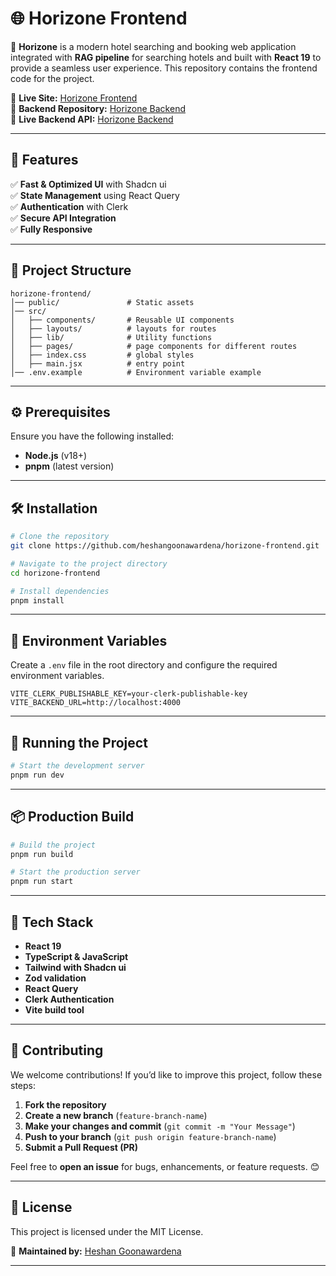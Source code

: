# 🌐 Horizone Frontend  

🚀 **Horizone** is a modern hotel searching and booking web application integrated with **RAG pipeline** for searching hotels and built with **React 19** to provide a seamless user experience. This repository contains the frontend code for the project.  

🔗 **Live Site:** [Horizone Frontend](https://github.com/heshangoonawardena/horizone-frontend)  
🔗 **Backend Repository:** [Horizone Backend](https://github.com/heshangoonawardena/horizone-backend)  
🔗 **Live Backend API:** [Horizone Backend](https://horizone-backend-heshan.onrender.com)  

---

## 📌 Features  
✅ **Fast & Optimized UI** with Shadcn ui  
✅ **State Management** using React Query  
✅ **Authentication** with Clerk  
✅ **Secure API Integration**  
✅ **Fully Responsive**  

---

## 📂 Project Structure  

```
horizone-frontend/
│── public/               # Static assets  
│── src/  
│   ├── components/       # Reusable UI components  
│   ├── layouts/          # layouts for routes
│   ├── lib/              # Utility functions
│   ├── pages/            # page components for different routes
│   ├── index.css         # global styles
│   ├── main.jsx          # entry point
│── .env.example          # Environment variable example
```

---

## ⚙️ Prerequisites  

Ensure you have the following installed:  
- **Node.js** (v18+)  
- **pnpm** (latest version)  

---

## 🛠️ Installation  

```sh
# Clone the repository  
git clone https://github.com/heshangoonawardena/horizone-frontend.git  

# Navigate to the project directory  
cd horizone-frontend  

# Install dependencies  
pnpm install 
```

---

## 🔧 Environment Variables  

Create a `.env` file in the root directory and configure the required environment variables.  

```env
VITE_CLERK_PUBLISHABLE_KEY=your-clerk-publishable-key
VITE_BACKEND_URL=http://localhost:4000
```

---

## 🚀 Running the Project  

```sh
# Start the development server  
pnpm run dev  
```

---

## 📦 Production Build  

```sh
# Build the project  
pnpm run build  

# Start the production server  
pnpm run start  
```

---


## 🎯 Tech Stack  

- **React 19**  
- **TypeScript & JavaScript**  
- **Tailwind with Shadcn ui**  
- **Zod validation**  
- **React Query**  
- **Clerk Authentication**  
- **Vite build tool**  

---

## 🤝 Contributing  

We welcome contributions! If you’d like to improve this project, follow these steps:  

1. **Fork the repository**  
2. **Create a new branch** (`feature-branch-name`)  
3. **Make your changes and commit** (`git commit -m "Your Message"`)  
4. **Push to your branch** (`git push origin feature-branch-name`)  
5. **Submit a Pull Request (PR)**  

Feel free to **open an issue** for bugs, enhancements, or feature requests. 😊  


---

## 📝 License  

This project is licensed under the MIT License.  

📌 **Maintained by:** [Heshan Goonawardena](https://github.com/heshangoonawardena)  


---